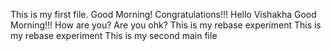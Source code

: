 This is my first file.
Good Morning!
Congratulations!!!
Hello Vishakha Good Morning!!!
How are you?
Are you ohk?
This is my rebase experiment
This is my rebase experiment
This is my second main file
